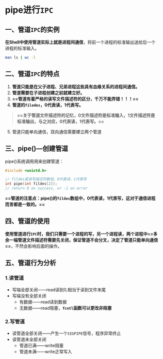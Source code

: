 # pipe进行`IPC`

## 一、管道`IPC`的实例

**在Shell中使用管道实际上就是进程间通信**，将前一个进程的标准输出送给后一个进程的标准输入。

```bash
man ls | wc -l
```



## 二、管道`IPC`的特点

1. **管道只能是在父子进程、兄弟进程这些具有血缘关系的进程间通信。**
2. **管道需要在子进程创建之前就建立好。**
3. **==管道有着严格的读写文件描述符的区分，千万不能弄错！！！==**
4. **管道的`filedes`，0代表读，1代表写。**

> **==关于管道文件描述符的记忆，0文件描述符是标准输入，1文件描述符是标准输出，与之对应，0代表读，1代表写。==**

5. 管道只能单向通信，双向通信需要建立两个管道





## 三、pipe()—创建管道

pipe()系统调用用来创建管道：

```c
#include <unistd.h>

// fildes是读写描述符数组，0代表读，1代表写
int pipe(int fildes[2]);
// return 0 on success, or -1 on error
```

**==管道的注意点：pipe()的`fildes`数组中，0代表读，1代表写，这对于通信进程而言都是一致的。==**



## 四、管道的使用

**使用管道进行`IPC`时，我们只需要一个进程的写，另一个进程读，两个进程中==多余一端管道文件描述符需要先关闭，保证管道不会分叉，决定了管道只能单向通信==**，不然会影响后面的操作。



## 五、管道行为分析

### 1.读管道

+ 写端全部关闭——read读到0,相当于读到文件末尾
+ 写端没有全部关闭
  + 有数据——read读到数据
  + 无数据——read阻塞，**`fcntl`函数可以更改非阻塞**



### 2.写管道

+ 读管道全部关闭——产生一个`SIGPIPE`信号，程序异常终止
+ 读管道未全部关闭
  + 管道已满——write阻塞
  + 管道未满——write正常写入



